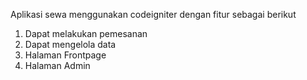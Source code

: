 Aplikasi sewa menggunakan codeigniter dengan fitur sebagai berikut
1. Dapat melakukan pemesanan 
2. Dapat mengelola data 
3. Halaman Frontpage
4. Halaman Admin
